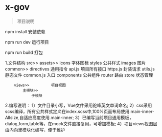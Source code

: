 # x-gov

> 项目说明

npm install             安装依赖

npm run dev             运行项目

npm run build           打包

1.文件结构
    src>>
        assets>>
            icons        字体图标
            styles       公共样式
            images       图片
        common>>
            directives   通用指令
            api.js       项目所有接口
            https.js     封装请求
            utils.js     静态文件
            common.js    入口
        components       公共组件
        router           路由
        store            状态管理

        views>>          项目视图
            主模块>>
                子模块

2.编写说明：
    1）文件目录小写，Vue文件采用驼峰英文单词命名;
    2）css采用scss编译，所有公共样式定义在index.scss中,100%页面布局使用.main-inner-Allsize,自适应高度使用.main-inner;
    3）已编写当前项目通用模板，dialog,form,table等，在mock文件直接复用，可增加模板;
    4）项目views视图层由内向里模块化编写，便于维护



